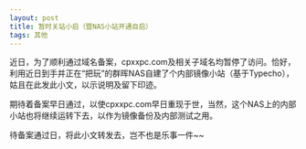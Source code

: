 ```yaml
---
layout: post
title: 暂时关站小启（暨NAS小站开通自启）
tags: 其他
---
```


近日，为了顺利通过域名备案，cpxxpc.com及相关子域名均暂停了访问。恰好，利用近日到手并正在“把玩”的群晖NAS自建了个内部镜像小站（基于Typecho），姑且在此发此小文，以示说明及留下印迹。

期待着备案早日通过，以使cpxxpc.com早日重现于世，当然，这个NAS上的内部小站也将继续运转下去，以作为镜像备份及内部测试之用。

待备案通过日，将此小文转发去，岂不也是乐事一件~~